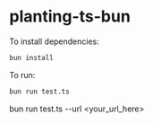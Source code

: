 # planting-ts-bun

To install dependencies:

```bash
bun install
```

To run:

```bash
bun run test.ts
```

bun run test.ts --url <your_url_here>
